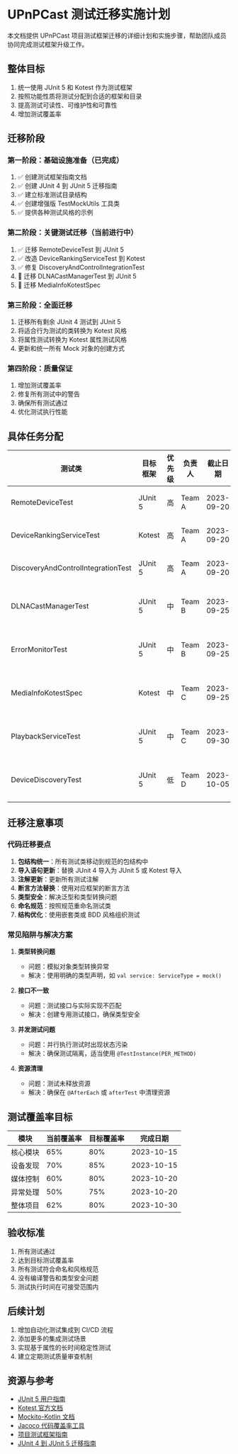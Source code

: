 # UPnPCast 测试迁移实施计划

本文档提供 UPnPCast 项目测试框架迁移的详细计划和实施步骤，帮助团队成员协同完成测试框架升级工作。

## 整体目标

1. 统一使用 JUnit 5 和 Kotest 作为测试框架
2. 按照功能性质将测试分配到合适的框架和目录
3. 提高测试可读性、可维护性和可靠性
4. 增加测试覆盖率

## 迁移阶段

### 第一阶段：基础设施准备（已完成）

1. ✅ 创建测试框架指南文档
2. ✅ 创建 JUnit 4 到 JUnit 5 迁移指南
3. ✅ 建立标准测试目录结构
4. ✅ 创建增强版 TestMockUtils 工具类
5. ✅ 提供各种测试风格的示例

### 第二阶段：关键测试迁移（当前进行中）

1. ✅ 迁移 RemoteDeviceTest 到 JUnit 5
2. ✅ 改造 DeviceRankingServiceTest 到 Kotest
3. ✅ 修复 DiscoveryAndControlIntegrationTest
4. 🔄 迁移 DLNACastManagerTest 到 JUnit 5
5. 🔄 迁移 MediaInfoKotestSpec

### 第三阶段：全面迁移

1. 迁移所有剩余 JUnit 4 测试到 JUnit 5
2. 将适合行为测试的类转换为 Kotest 风格
3. 将属性测试转换为 Kotest 属性测试风格
4. 更新和统一所有 Mock 对象的创建方式

### 第四阶段：质量保证

1. 增加测试覆盖率
2. 修复所有测试中的警告
3. 确保所有测试通过
4. 优化测试执行性能

## 具体任务分配

| 测试类 | 目标框架 | 优先级 | 负责人 | 截止日期 | 状态 |
|-------|---------|-------|-------|----------|------|
| RemoteDeviceTest | JUnit 5 | 高 | Team A | 2023-09-20 | ✅ 完成 |
| DeviceRankingServiceTest | Kotest | 高 | Team A | 2023-09-20 | ✅ 完成 |
| DiscoveryAndControlIntegrationTest | JUnit 5 | 高 | Team A | 2023-09-20 | ✅ 完成 |
| DLNACastManagerTest | JUnit 5 | 中 | Team B | 2023-09-25 | 🔄 进行中 |
| ErrorMonitorTest | JUnit 5 | 中 | Team B | 2023-09-25 | 📅 计划中 |
| MediaInfoKotestSpec | Kotest | 中 | Team C | 2023-09-25 | 🔄 进行中 |
| PlaybackServiceTest | JUnit 5 | 中 | Team C | 2023-09-30 | 📅 计划中 |
| DeviceDiscoveryTest | JUnit 5 | 低 | Team D | 2023-10-05 | 📅 计划中 |

## 迁移注意事项

### 代码迁移要点

1. **包结构统一**：所有测试类移动到规范的包结构中
2. **导入语句更新**：替换 JUnit 4 导入为 JUnit 5 或 Kotest 导入
3. **注解更新**：更新所有测试注解
4. **断言方法替换**：使用对应框架的断言方法
5. **类型安全**：解决泛型和类型转换问题
6. **命名规范**：按照规范重命名测试类
7. **结构优化**：使用嵌套类或 BDD 风格组织测试

### 常见陷阱与解决方案

1. **类型转换问题**
   - 问题：模拟对象类型转换异常
   - 解决：使用明确的类型声明，如 `val service: ServiceType = mock()`

2. **接口不一致**
   - 问题：测试接口与实际实现不匹配
   - 解决：创建专用测试接口，确保类型安全

3. **并发测试问题**
   - 问题：并行执行测试时出现状态污染
   - 解决：确保测试隔离，适当使用 `@TestInstance(PER_METHOD)`

4. **资源清理**
   - 问题：测试未释放资源
   - 解决：确保在 `@AfterEach` 或 `afterTest` 中清理资源

## 测试覆盖率目标

| 模块 | 当前覆盖率 | 目标覆盖率 | 完成日期 |
|------|-----------|-----------|---------|
| 核心模块 | 65% | 80% | 2023-10-15 |
| 设备发现 | 70% | 85% | 2023-10-15 |
| 媒体控制 | 60% | 80% | 2023-10-20 |
| 异常处理 | 50% | 75% | 2023-10-20 |
| 整体项目 | 62% | 80% | 2023-10-30 |

## 验收标准

1. 所有测试通过
2. 达到目标测试覆盖率
3. 所有测试符合命名和风格规范
4. 没有编译警告和类型安全问题
5. 测试执行时间在可接受范围内

## 后续计划

1. 增加自动化测试集成到 CI/CD 流程
2. 添加更多的集成测试场景
3. 实现基于属性的长时间稳定性测试
4. 建立定期测试质量审查机制

## 资源与参考

- [JUnit 5 用户指南](https://junit.org/junit5/docs/current/user-guide/)
- [Kotest 官方文档](https://kotest.io/docs/)
- [Mockito-Kotlin 文档](https://github.com/mockito/mockito-kotlin)
- [Jacoco 代码覆盖率工具](https://www.jacoco.org/jacoco/trunk/doc/)
- [项目测试框架指南](./测试框架指南.md)
- [JUnit 4 到 JUnit 5 迁移指南](./JUnit4到JUnit5迁移指南.md) 